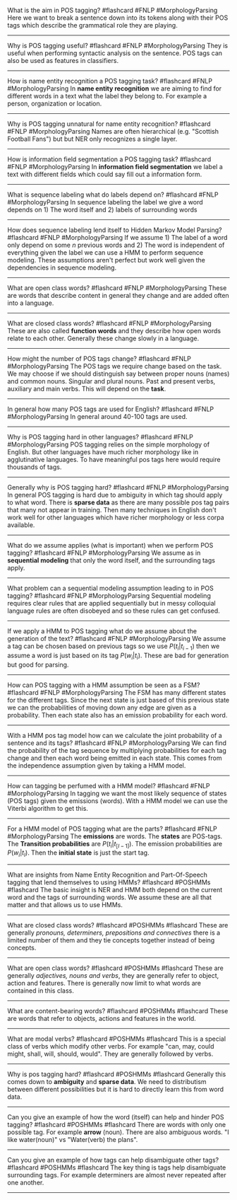 What is the aim in POS tagging? #flashcard #FNLP #MorphologyParsing
	Here we want to break a sentence down into its tokens along with their POS tags which describe the grammatical role they are playing.

---
Why is POS tagging useful? #flashcard #FNLP #MorphologyParsing 
	They is useful when performing syntactic analysis on the sentence. POS tags can also be used as features in classifiers.

---
How is name entity recognition a POS tagging task? #flashcard #FNLP #MorphologyParsing 
	In **name entity recognition** we are aiming to find for different words in a text what the label they belong to. For example a person, organization or location.

---
Why is POS tagging unnatural for name entity recognition? #flashcard #FNLP #MorphologyParsing 
	Names are often hierarchical (e.g. "Scottish Football Fans") but but NER only recognizes a single layer.

---
How is information field segmentation a POS tagging task? #flashcard #FNLP #MorphologyParsing 
	In **information field segmentation** we label a text with different fields which could say fill out a information form.

---
What is sequence labeling what do labels depend on? #flashcard #FNLP #MorphologyParsing 
	In sequence labeling the label we give a word depends on 1) The word itself and 2) labels of surrounding words

---
How does sequence labeling lend itself to Hidden Markov Model Parsing? #flashcard #FNLP #MorphologyParsing 
	If we assume 1) The label of a word only depend on some $n$ previous  words and 2) The word is independent of everything given the label we can use a HMM to perform sequence modeling. These assumptions aren't perfect but work well given the dependencies in sequence modeling.

---
What are open class words? #flashcard #FNLP #MorphologyParsing 
	These are words that describe content in general they change and are added often into a language.

---
What are closed class words? #flashcard #FNLP #MorphologyParsing 
	These are also called **function words** and they describe how open words relate to each other. Generally these change slowly in a language.

---
How might the number of POS tags change? #flashcard #FNLP #MorphologyParsing 
	The POS tags we require change based on the task. We may choose if we should distinguish say between proper nouns (names) and common nouns. Singular and plural nouns. Past and present verbs, auxiliary and main verbs. This will depend on the **task**.

---
In general how many POS tags are used for English? #flashcard #FNLP #MorphologyParsing
	In general around 40-100 tags are used.

---
Why is POS tagging hard in other languages? #flashcard #FNLP #MorphologyParsing 
	POS tagging relies on the simple morphology of English. But other languages have much richer morphology like in agglutinative languages. To have meaningful pos tags here would require thousands of tags.

---
Generally why is POS tagging hard? #flashcard #FNLP #MorphologyParsing 
	In general POS tagging is hard due to ambiguity in which tag should apply to what word. There is **sparse data** as there are many possible pos tag pairs that many not appear in training. Then many techniques in English don't work well for other languages which have richer morphology or less corpa available.

---
What do we assume applies (what is important) when we perform POS tagging? #flashcard #FNLP #MorphologyParsing
	We assume as in **sequential modeling** that only the word itself, and the surrounding tags apply.

---
What problem can a sequential modeling assumption leading to in POS tagging? #flashcard #FNLP #MorphologyParsing 
	Sequential modeling requires clear rules that are applied sequentially but in messy colloquial language rules are often disobeyed and so these rules can get confused.

---
If we apply a HMM to POS tagging what do we assume about the generation of the text? #flashcard #FNLP #MorphologyParsing 
	We assume a tag can be chosen based on previous tags so we use $P(t_i|t_{i-1})$ then we assume a word is just based on its tag $P(w_i|t_i)$. These are bad for generation but good for parsing.

---
How can POS tagging with a HMM assumption be seen as a FSM? #flashcard #FNLP #MorphologyParsing 
	The FSM has many different states for the different tags. Since the next state is just based of this previous state we can the probabilities of moving down any edge are given as a probability. Then each state also has an emission probability for each word.

---
With a HMM pos tag model how can we calculate the joint probability of a sentence and its tags? #flashcard #FNLP #MorphologyParsing 
	We can find the probability of the tag sequence by multiplying probabilities for each tag change and then each word being emitted in each state. This comes from the independence assumption given by taking a HMM model.

---
How can tagging be perfumed with a HMM model? #flashcard #FNLP #MorphologyParsing 
	In tagging we want the most likely sequence of states (POS tags) given the emissions (words). With a HMM model we can use the Viterbi algorithm to get this.

---
For a HMM model of POS tagging what are the parts? #flashcard #FNLP #MorphologyParsing 
	The **emissions** are words. The **states** are POS-tags. The **Transition probabilities** are $P(t_i|t_[I-1])$. The emission probabilities are $P(w_i|t_I)$. Then the **initial state** is just the start tag.

---
What are insights from Name Entity Recognition and Part-Of-Speech tagging that lend themselves to using HMMs? #flashcard #POSHMMs #flashcard 
	The basic insight is NER and HMM both depend on the current word and the tags of surrounding words. We assume these are all that matter and that allows us to use HMMs.

---
What are closed class words?  #flashcard #POSHMMs #flashcard 
	These are generally *pronouns, determiners, prepositions and connectives* there is a limited number of them and they tie concepts together instead of being concepts.

---
What are open class words?  #flashcard #POSHMMs #flashcard 
	These are generally *adjectives, nouns and verbs*, they are generally refer to object, action and features. There is generally now limit to what words are contained in this class.

---
What are content-bearing words?  #flashcard #POSHMMs #flashcard 
	These are words that refer to objects, actions and features in the world.

---
What are modal verbs?  #flashcard #POSHMMs #flashcard 
	This is a special class of verbs which modify other verbs. For example "can, may, could might, shall, will, should, would". They are generally followed by verbs.

---
Why is pos tagging hard?  #flashcard #POSHMMs #flashcard 
	Generally this comes down to **ambiguity** and **sparse data**. We need to distributism between different possibilities but it is hard to directly learn this from word data.

---
Can you give an example of how the word (itself) can help and hinder POS tagging?  #flashcard #POSHMMs #flashcard 
	There are words with only one possible tag. For example **arrow** (noun). There are also ambiguous words. "I like water(noun)" vs "Water(verb) the plans".

---
Can you give an example of how tags can help disambiguate other tags?  #flashcard #POSHMMs #flashcard 
	The key thing is tags help disambiguate surrounding tags. For example determiners are almost never repeated after one another.

---
